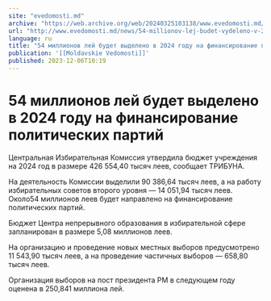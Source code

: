 ```yaml
---
site: "evedomosti.md"
archive: "https://web.archive.org/web/20240325103138/www.evedomosti.md/news/54-millionov-lej-budet-vydeleno-v-2024-godu-na-finansirovani"
url: "http://www.evedomosti.md/news/54-millionov-lej-budet-vydeleno-v-2024-godu-na-finansirovani"
language: ru
title: "54 миллионов лей будет выделено в 2024 году на финансирование политических партий"
publication: '[[Moldavskie Vedomosti]]'
published: 2023-12-06T10:19
---
```


# 54 миллионов лей будет выделено в 2024 году на финансирование политических партий

Центральная Избирательная Комиссия утвердила бюджет учреждения на 2024 год в размере 426 554,40 тысяч леев, сообщает ТРИБУНА.

На деятельность Комиссии выделили 90 386,64 тысяч леев, а на работу избирательных советов второго уровня — 14 051,94 тысяч леев. Около54 миллионов леев будет направлено на финансирование политических партий.

Бюджет Центра непрерывного образования в избирательной сфере запланирован в размере 5,08 миллионов леев.

На организацию и проведение новых местных выборов предусмотрено 11 543,90 тысяч леев, а на проведение частичных выборов — 658,80 тысяч леев.

Организация выборов на пост президента РМ в следующем году оценена в 250,841 миллиона лей.